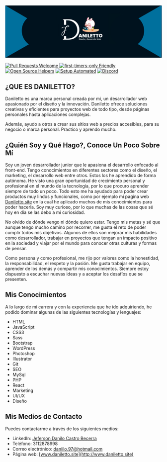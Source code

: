 [![Daniletto](https://github.com/Danilett0/Danilett0/blob/main/Banner.png)](https://www.daniletto.site/)

[![Pull Requests Welcome](https://img.shields.io/badge/PRs-welcome-brightgreen.svg?style=flat)](http://makeapullrequest.com)
[![first-timers-only Friendly](https://img.shields.io/badge/first--timers--only-friendly-blue.svg)](http://www.firsttimersonly.com/)
[![Open Source Helpers](https://www.codetriage.com/freecodecamp/freecodecamp/badges/users.svg)](https://www.codetriage.com/freecodecamp/freecodecamp)
[![Setup Automated](https://img.shields.io/badge/setup-automated-blue?logo=gitpod)](https://gitpod.io/from-referrer/)
[![Discord](https://img.shields.io/discord/692816967895220344)](https://discord.gg/PRyKn3Vbay)

## ¿QUE ES DANILETTO?

Daniletto es una marca personal creada por mi, un desarrollador web apasionado por el diseño y la innovación. Daniletto ofrece soluciones creativas y eficientes para proyectos web de todo tipo, desde páginas personales hasta aplicaciones complejas.

Además, ayudo a otros a crear sus sitios web a precios accesibles, para su negocio o marca personal. Practico y aprendo mucho.


## ¿Quién Soy y Qué Hago?, Conoce Un Poco Sobre Mí

Soy un joven desarrollador junior que le apasiona el desarrollo enfocado al front-end. Tengo conocimientos en diferentes sectores como el diseño, el marketing, el desarrollo web entre otros. Estos los he aprendido de forma autónoma. He visto una gran oportunidad de crecimiento personal y profesional en el mundo de la tecnología, por lo que procuro aprender siempre de todo un poco. Todo esto me ha ayudado para poder crear productos muy lindos y funcionales, como por ejemplo mi pagina web [Daniletto.site](https://daniletto.site) en la cual he aplicado muchos de mis conocimientos para poder hacerla. Soy muy curioso, por lo que muchas de las cosas que sé hoy en día se las debo a mi curiosidad.

No olvido de dónde vengo ni dónde quiero estar. Tengo mis metas y sé que aunque tengo mucho camino por recorrer, me gusta el reto de poder cumplir todos mis objetivos. Algunos de ellos son mejorar mis habilidades como desarrollador, trabajar en proyectos que tengan un impacto positivo en la sociedad y viajar por el mundo para conocer otras culturas y formas de pensar.

Como persona y como profesional, me rijo por valores como la honestidad, la responsabilidad, el respeto y la pasión. Me gusta trabajar en equipo, aprender de los demás y compartir mis conocimientos. Siempre estoy dispuesto a escuchar nuevas ideas y a aceptar los desafíos que se presenten.


## Mis Conocimientos

A lo largo de mi carrera y con la experiencia que he ido adquiriendo, he podido dominar algunas de las siguientes tecnologías y lenguajes:

- HTML
- JavaScript
- CSS3
- Sass
- Bootstrap
- WordPress
- Photoshop
- Illustrator
- Git
- SEO
- MySql
- PHP
- React
- Marketing
- UI/UX
- Diseño

## Mis Medios de Contacto

Puedes contactarme a través de los siguientes medios:

- LinkedIn: [Jeferson Danilo Castro Becerra](https://www.linkedin.com/in/jeferson-danilo-castro-becerra-ab46a7180/)
- Teléfono: 3112878998
- Correo electrónico: daniilo.97@hotmail.com
- Página web: [www.daniletto.site](http://www.daniletto.site)

